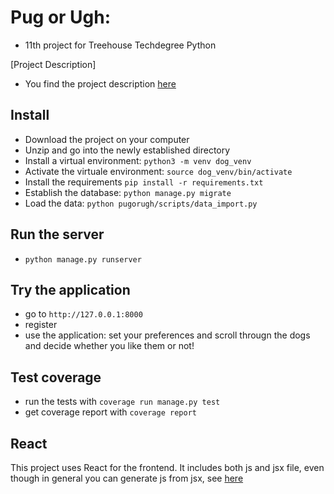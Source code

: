 # Pug or Ugh:
- 11th project for Treehouse Techdegree Python

[Project Description]
- You find the project description [here](docs/README.md)

## Install
- Download the project on your computer
- Unzip and go into the newly established directory
- Install a virtual environment: `python3 -m venv dog_venv`
- Activate the virtuale environment: `source dog_venv/bin/activate`
- Install the requirements `pip install -r requirements.txt`
- Establish the database: `python manage.py migrate`
- Load the data: `python pugorugh/scripts/data_import.py`

## Run the server
- `python manage.py runserver`

## Try the application
- go to `http://127.0.0.1:8000`
- register
- use the application: set your preferences and scroll througn the dogs and decide
whether you like them or not!

## Test coverage
- run the tests with `coverage run manage.py test`
- get coverage report with `coverage report`

## React
This project uses React for the frontend. It includes both js and jsx file,
even though in general you can generate js from jsx, see
[here](purorugh/static/jsx/README.md)

